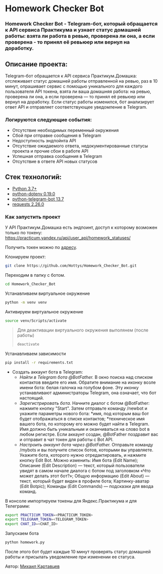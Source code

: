 # Homework Checker Bot

### Homework Checker Bot - Telegram-бот, который обращается к API сервиса Практикума и узнает статус домашней работы: взята ли работа в ревью, проверена ли она, а если проверена - то принял её ревьюер или вернул на доработку.

## Описание проекта:
Telegram-бот обращается к API сервиса Практикум.Домашка: отслеживает
статус домашней работы отправленной на ревью, раз в 10 минут, опрашивает сервис
с помощью уникального для каждого пользователя API токена, взята ли ваша домашняя
работа: на ревью, проверена ли она, а если проверена — то принял её ревьюер или
вернул на доработку. Если статус работы изменился, бот анализирует ответ API и
отправляет соответствующее уведомление в Telegram.

### Логируются следующие события:

* Отсутствие необходимых переменный окружения
* Сбой при отправке сообщения в Telegram
* Недоступность эндпойнта API
* Отсутствие ожидаемого ответа, недокументированные статусы проекта и прочие сбои в работе API
* Успешная отправка сообщения в Telegram
* Отсутствие в ответе API новых статусов

## Стек технологий:

* [Python 3.7+](https://www.python.org/downloads/)
* [python-dotenv 0.19.0](https://pypi.org/project/python-dotenv/)
* [python-telegram-bot 13.7](https://pypi.org/project/python-telegram-bot/)
* [requests 2.26.0](https://pypi.org/project/requests/)


### Как запустить проект

У API Практикум.Домашка есть эндпоинт, доступ к которому возможен только по токену: 
https://practicum.yandex.ru/api/user_api/homework_statuses/


Получить токен можно по [адресу](https://oauth.yandex.ru/authorize?response_type=token&client_id=1d0b9dd4d652455a9eb710d450ff456a).

Клонируем проект:

```bash
git clone https://github.com/Hottys/Homework_Checker_Bot.git
```

Переходим в папку с ботом.

```bash
cd Homework_Checker_Bot
```

Устанавливаем виртуальное окружение

```bash
python -m venv venv
```

Активируем виртуальное окружение

```bash
source venv/Scripts/activate
```

> Для деактивации виртуального окружения выполянем (после работы)
> ```bash
> deactivate
> ```
Устанавливаем зависимости

```bash
pip install -r requirements.txt
```

* Создать аккаунт бота в Telegram:
  - *Найти в Telegram бота @BotFather.* В окно поиска над списком контактов
  введите его имя. Обратите внимание на иконку возле имени бота: белая галочка
  на голубом фоне. Эту иконку устанавливают администраторы Telegram, она означает,
  что бот настоящий.
  - *Зарегистрировать бота.*
  Начните диалог с ботом @BotFather: нажмите кнопку "Start".
  Затем отправьте  команду /newbot и укажите параметры нового бота:
  *имя, под которым ваш бот будет отображаться в списке контактов;
  *техническое имя вашего бота, по которому его можно будет найти в Telegram.
  Имя должно быть уникальным и оканчиваться на слово bot в любом регистре.
  Если аккаунт создан, @BotFather поздравит вас и отправит в чат токен для работы
  с Bot API.
  - *Настроить аккаунт бота через @BotFather.*
  Отправьте команду /mybots и вы получите список ботов, которыми вы управляете.
  Укажите бота, которого нужно отредактировать, и нажмите кнопку Edit Bot.
  Можно изменить:
  Имя бота (Edit Name);
  Описание (Edit Description) — текст, который пользователи увидят в самом начале
  диалога с ботом под заголовком «Что может делать этот бот?»;
  Общую информацию (Edit About) — текст, который будет виден в профиле бота;
  Картинку-аватар (Edit Botpic);
  Команды (Edit Commands) — подсказки для ввода команд.

В консоле импортируем токены для Яндекс.Практикума и для Телеграмм:

```bash
export PRACTICUM_TOKEN=<PRACTICUM_TOKEN>
export TELEGRAM_TOKEN=<TELEGRAM_TOKEN>
export CHAT_ID=<CHAT_ID>
```

Запускаем бота

```bash
python homework.py
```

После этого бот будет каждые 10 минут проверять статус домашней работы и присылать уведомление при изменении ее статуса.

Автор: [Михаил Картавцев](https://github.com/Hottys)